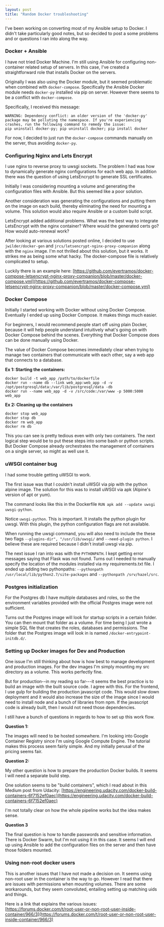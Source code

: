 ```yaml
---
layout: post
title: "Random Docker troubleshooting"
---
```


I've been working on converting most of my Ansible setup to Docker. I didn't take particularly good notes, but so decided to post a some problems and or questions I ran into along the way.

### Docker + Ansible

I have not tried Docker Machine. I'm still using Ansible for configuring non-container related setup of servers. In this case,  I've created a straightforward role that installs Docker on the servers.

Originally I was also using the Docker module, but it seemed problematic when combined with `docker-compose`. Specifically the Ansible Docker module needs `docker-py` installed via pip on server. However there seems to be a conflict with `docker-compose`.

Specifically, I received this message:

```
WARNING: Dependency conflict: an older version of the 'docker-py' package may be polluting the namespace. If you're experiencing crashes, run the following command to remedy the issue:
pip uninstall docker-py; pip uninstall docker; pip install docker
```

For now, I decided to just run the `docker-compose` commands manually on the server, thus avoiding `docker-py`.

### Configuring Nginx and Lets Encrypt

I use nginx to reverse proxy to uwsgi sockets. The problem I had was how to dynamically generate nginx configurations for each web app. In addition there was the question of using LetsEncrypt to generate SSL certificates.

Initially I was considering mounting a volume and generating the configuration files with Ansible. But this seemed like a poor solution.

Another consideration was generating the configurations and putting them on the image on each build, thereby eliminating the need for mounting a volume. This solution would also require Ansible or a custom build script.

LetsEncrypt added additional problems. What was the best way to integrate LetsEncrypt with the nginx container? Where would the generated certs go? How would auto-renewal work?

After looking at various solutions posted online, I decided to use `jwilder/docker-gen` and `jrcs/letsencrypt-nginx-proxy-companion` along with the `nginx` image. I'm not thrilled about this solution, but it works. It strikes me as being some what hacky. The docker-compose file is relatively complicated to setup.

Luckily there is an example here: [https://github.com/evertramos/docker-compose-letsencrypt-nginx-proxy-companion/blob/master/docker-compose.yml](https://github.com/evertramos/docker-compose-letsencrypt-nginx-proxy-companion/blob/master/docker-compose.yml)

### Docker Compose

Initially I started working with Docker without using Docker Compose. Eventually I ended up using Docker Compose. It makes things much easier.

For beginners, I would recommend people start off using plain Docker, because it will help people understand intuitively what's going on with Docker Compose behind the scenes. Everything that Docker Compose does can be done manually using Docker.

The value of Docker Compose becomes immediately clear when trying to manage two containers that communicate with each other, say a web app that connects to a database.

**Ex 1: Starting the containers:**

```shell
docker build -t web_app /path/to/dockerfile
docker run --name db --link web_app:web_app -d -v /opt/postgresql/data:/var/lib/postgresql/data -db
docker run --name web_app -d -v /src/code:/var/www -p 5000:5000 web_app
```

**Ex 2: Cleaning up the containers**

```shell
docker stop web_app
docker stop db
docker rm web_app
docker rm db
```

This you can see is pretty tedious even with only two containers. The next logical step would be to put these steps into some bash or python scripts. But Docker Compose already orchestrates the management of containers on a single server, so might as well use it.

### uWSGI container bug

I had some trouble getting uWSGI to work.

The first issue was that I couldn't install uWSGI via pip with the python alpine image. The solution for this was to install uWSGI via apk (Alpine's version of apt or yum).

The command looks like this in the Dockerfile `RUN apk add --update uwsgi uwsgi-python`.

Notice `uwsgi-python`. This is important. It installs the python plugin for uwsgi. With this plugin, the python configuration flags are not available.

When running the uwsgi command, you will also need to include the these two flags `--plugins-dir", "/usr/lib/uwsgi/` and `--need-plugin python`. I believe these are required because I didn't install uwsgi via pip.

The next issue I ran into was with the `PYTHONPATH`. I kept getting error messages saying that Flask was not found. Turns out I needed to manually specify the location of the modules installed via my requirements.txt file. I ended up adding two pythonpaths:  `--pythonpath /usr/local/lib/python2.7/site-packages` and `--pythonpath /srv/hazel/src`.

### Postgres initialization

For the Postgres db I have multiple databases and roles, so the the environment variables provided with the official Postgres image were not sufficient.

Turns out the Postgres image will look for startup scripts in a certain folder. You can then mount that folder as a volume. For time being I just wrote a simple SQL file that creates the roles, databases and permissions. The folder that the Postgres image will look in is named `/docker-entrypoint-initdb.d/`.

### Setting up Docker images for Dev and Production

One issue I'm still thinking about how is how best to manage development and production images. For the dev images I'm simply mounting my src directory as a volume. This works perfectly fine.

But for production--in my reading so far---it seems the best practice is to build an image with the built source code. I agree with this. For the frontend, I use gulp for building the production javascript code. This would slow down deployment and it would also increase the size of the image since I would need to install node and a bunch of libraries from npm. If the javascript code is already built, then I would not need those dependencies.

I still have a bunch of questions in regards to how to set up this work flow.

**Question 1:**

The images will need to be hosted somewhere. I'm looking into Google Container Registry since I'm using Google Compute Engine. The tutorial makes this process seem fairly simple. And my initially perusal of the pricing seems fair.

**Question 2:**

My other question is how to prepare the production Docker builds. It seems I will need a separate build step.

One solution seems to be "build containers", which I read about in this Medium post from Udacity: [https://engineering.udacity.com/docker-build-containers-6f7152ef0aec](https://engineering.udacity.com/docker-build-containers-6f7152ef0aec)

I'm not totally clear on how the whole pipeline works but the idea makes sense.

**Question 3**

The final question is how to handle passwords and sensitive information. There is Docker Swarm, but I'm not using it in this case. It seems I will end up using Ansible to add the configuration files on the server and then have those folders mounted.

### Using non-root docker users

This is another issues that I have not made a decision on. It seems using non-root user in the container is the way to go. However I read that there are issues with permissions when mounting volumes. There are some workarounds, but they seem convoluted, entailing setting up matching uids and things.

Here is a link that explains the various issues: [https://forums.docker.com/t/root-user-or-non-root-user-inside-container/966/3](https://forums.docker.com/t/root-user-or-non-root-user-inside-container/966/3)
